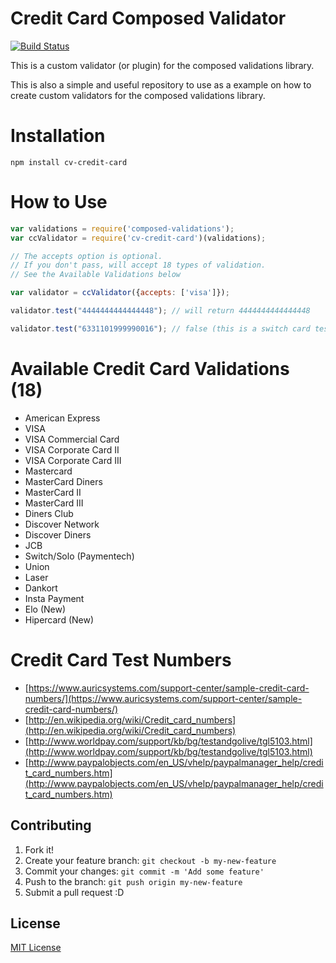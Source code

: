 Credit Card Composed Validator
==============================

[![Build Status](https://drone.io/github.com/composed-validations/cv-credit-card/status.png)](https://drone.io/github.com/composed-validations/cv-credit-card/latest)

This is a custom validator (or plugin) for the composed validations library.

This is also a simple and useful repository to use as a example on how to create custom validators for the composed validations library.

# Installation
```
npm install cv-credit-card
```

# How to Use
```javascript
var validations = require('composed-validations');
var ccValidator = require('cv-credit-card')(validations);

// The accepts option is optional.
// If you don't pass, will accept 18 types of validation.
// See the Available Validations below

var validator = ccValidator({accepts: ['visa']});

validator.test("4444444444444448"); // will return 4444444444444448

validator.test("6331101999990016"); // false (this is a switch card test number)

```

# Available Credit Card Validations (18)
* American Express
* VISA
* VISA Commercial Card
* VISA Corporate Card II
* VISA Corporate Card III
* Mastercard
* MasterCard Diners
* MasterCard II
* MasterCard III
* Diners Club
* Discover Network
* Discover Diners
* JCB
* Switch/Solo (Paymentech)
* Union
* Laser
* Dankort
* Insta Payment
* Elo (New)
* Hipercard (New)

# Credit Card Test Numbers
* [https://www.auricsystems.com/support-center/sample-credit-card-numbers/](https://www.auricsystems.com/support-center/sample-credit-card-numbers/)
* [http://en.wikipedia.org/wiki/Credit_card_numbers](http://en.wikipedia.org/wiki/Credit_card_numbers)
* [http://www.worldpay.com/support/kb/bg/testandgolive/tgl5103.html](http://www.worldpay.com/support/kb/bg/testandgolive/tgl5103.html)
* [http://www.paypalobjects.com/en_US/vhelp/paypalmanager_help/credit_card_numbers.htm](http://www.paypalobjects.com/en_US/vhelp/paypalmanager_help/credit_card_numbers.htm)


## Contributing

1. Fork it!
2. Create your feature branch: `git checkout -b my-new-feature`
3. Commit your changes: `git commit -m 'Add some feature'`
4. Push to the branch: `git push origin my-new-feature`
5. Submit a pull request :D

## License

[MIT License](http://djalmaaraujo.mit-license.org)
